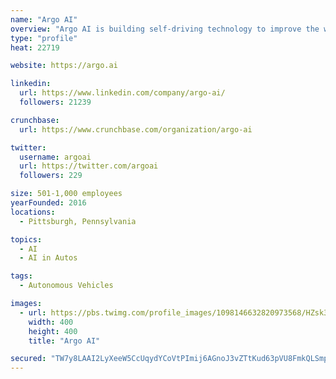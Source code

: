 ```yaml
---
name: "Argo AI"
overview: "Argo AI is building self-driving technology to improve the way the world moves. Since we began in 2016, we’ve partnered with leading companies in the automotive sector to make vehicles safer, more affordable, convenient, and accessible for everyone -- regardless of age or ability to get behind the wheel."
type: "profile"
heat: 22719

website: https://argo.ai

linkedin:
  url: https://www.linkedin.com/company/argo-ai/
  followers: 21239

crunchbase:
  url: https://www.crunchbase.com/organization/argo-ai

twitter:
  username: argoai
  url: https://twitter.com/argoai
  followers: 229

size: 501-1,000 employees
yearFounded: 2016
locations:
  - Pittsburgh, Pennsylvania

topics:
  - AI
  - AI in Autos

tags:
  - Autonomous Vehicles

images:
  - url: https://pbs.twimg.com/profile_images/1098146632820973568/HZsk3Drw_400x400.png
    width: 400
    height: 400
    title: "Argo AI"

secured: "TW7y8LAAI2LyXeeW5CcUqydYCoVtPImij6AGnoJ3vZTtKud63pVU8FmkQLSmps2wFvLdDQszHOWOlEBSgFcHqrpvXG0nvvAaaaYwrIXWHE+9tmuCipgYFCJ0DN62TwczgWjtgFYpoNcrwiiz2dQPVBTd80zHlyyJFMkf5/sNPlYlxY2m0mSyXtEWwqBrOsCuGNu0YVASlmIYHaTGiZmrL882s7KiF0Y/ajXyOIIc+Gcw1g6JAE15iu/jqoWlhzLu6wlRr5D2nkYIYoLxNRYmSA==;3slTFN0rlcYuoeqgyAlbKw=="
---
```


